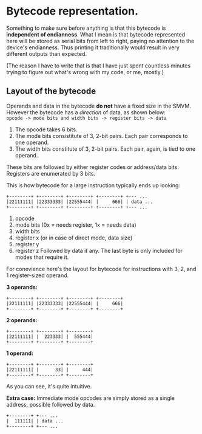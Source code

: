 # Bytecode representation.

Something to make sure before anything is that this bytecode is
**independent of endianness**. What I mean is that bytecode represented
here will be stored as serial bits from left to right, paying no attention
to the device's endianness. Thus printing it traditionally would result in
very different outputs than expected.

(The reason I have to write that is that I have just spent countless minutes
trying to figure out what's wrong with my code, or me, mostly.)

## Layout of the bytecode
Operands and data in the bytecode **do not** have a fixed size in the SMVM.
However the bytecode has a _direction_ of data, as shown below:  
`opcode -> mode bits and width bits -> register bits -> data`

1. The opcode takes 6 bits.
2. The mode bits consistitute of 3, 2-bit pairs. Each pair corresponds to one
operand.
3. The width bits constitute of 3, 2-bit pairs. Each pair, again, is tied to
one operand.

These bits are followed by either register codes or address/data bits.
Registers are enumerated by 3 bits.

This is how bytecode for a large instruction typically ends up looking:
```
+--------+ +--------+ +--------+ +--------+ +--- ...
|22111111| |22333333| |22555444| |     666| | data ...
+--------+ +--------+ +--------+ +--------+ +--- ...
```
1. opcode
2. mode bits (0x = needs register, 1x = needs data)
3. width bits
4. register x (or in case of direct mode, data size)
5. register y
6. register z
Followed by data if any. The last byte is only included for modes that require it.

For conevience here's the layout for bytecode for instructions with 3, 2, and
1 register-sized operand.

**3 operands:**
```
+--------+ +--------+ +--------+ +--------+
|22111111| |22333333| |22555444| |     666|
+--------+ +--------+ +--------+ +--------+
```
**2 operands:**
```
+--------+ +--------+ +--------+
|22111111| |  223333| |  555444|
+--------+ +--------+ +--------+
```
**1 operand:**
```
+--------+ +--------+ +--------+
|22111111| |      33| |     444|
+--------+ +--------+ +--------+
```
As you can see, it's quite intuitive.

**Extra case:** Immediate mode opcodes are simply stored as a single address,
possible followed by data.
```
+--------+ +--- ...
|  111111| | data ...
+--------+ +--- ...
```
